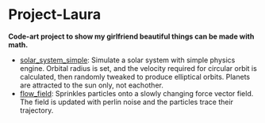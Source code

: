 # Project-Laura
**Code-art project to show my girlfriend beautiful things can be made with math.**

- [solar_system_simple](solar_system_simple/): Simulate a solar system with simple physics engine. Orbital radius is set, and the velocity required for circular orbit is calculated, then randomly tweaked to produce elliptical orbits. Planets are attracted to the sun only, not eachother.
- [flow_field](flow_field): Sprinkles particles onto a slowly changing force vector field. The field is updated with perlin noise and the particles trace their trajectory.
